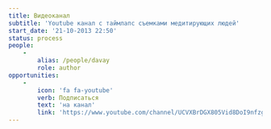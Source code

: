 ```yaml
---
title: Видеоканал
subtitle: 'Youtube канал с таймлапс съемками медитирующих людей'
start_date: '21-10-2013 22:50'
status: process
people:
    -
        alias: /people/davay
        role: author
opportunities:
    -
        icon: 'fa fa-youtube'
        verb: Подписаться
        text: 'на канал'
        link: 'https://www.youtube.com/channel/UCVXBrDGX805Vid8DoI9nfzg/featured?view_as=subscriber'
---
```


